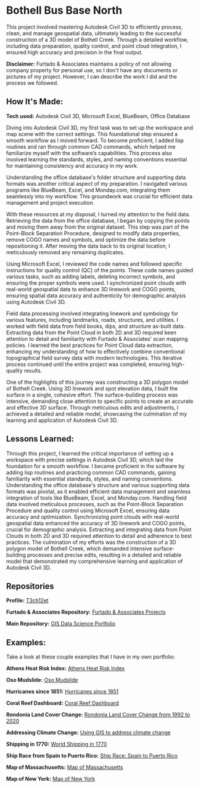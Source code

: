 # Bothell Bus Base North
This project involved mastering Autodesk Civil 3D to efficiently process, clean, and manage geospatial data, ultimately leading to the successful construction of a 3D model of Bothell Creek. Through a detailed workflow, including data preparation, quality control, and point cloud integration, I ensured high accuracy and precision in the final output.

**Disclaimer:** Furtado & Associates maintains a policy of not allowing company property for personal use, so I don't have any documents or pictures of my project. However, I can describe the work I did and the process we followed.

## How It's Made:

**Tech used:** Autodesk Civil 3D, Microsoft Excel, BlueBeam, Office Database

Diving into Autodesk Civil 3D, my first task was to set up the workspace and map scene with the correct settings. This foundational step ensured a smooth workflow as I moved forward. To become proficient, I added lisp routines and ran through common CAD commands, which helped me familiarize myself with the software’s capabilities. This process also involved learning the standards, styles, and naming conventions essential for maintaining consistency and accuracy in my work.

Understanding the office database's folder structure and supporting data formats was another critical aspect of my preparation. I navigated various programs like BlueBeam, Excel, and Monday.com, integrating them seamlessly into my workflow. This groundwork was crucial for efficient data management and project execution.

With these resources at my disposal, I turned my attention to the field data. Retrieving the data from the office database, I began by copying the points and moving them away from the original dataset. This step was part of the Point-Block Separation Procedure, designed to modify data properties, remove COGO names and symbols, and optimize the data before repositioning it. After moving the data back to its original location, I meticulously removed any remaining duplicates.

Using Microsoft Excel, I reviewed the code names and followed specific instructions for quality control (QC) of the points. These code names guided various tasks, such as adding labels, deleting incorrect symbols, and ensuring the proper symbols were used. I synchronized point clouds with real-world geospatial data to enhance 3D linework and COGO points, ensuring spatial data accuracy and authenticity for demographic analysis using Autodesk Civil 3D.

Field data processing involved integrating linework and symbology for various features, including landmarks, roads, structures, and utilities. I worked with field data from field books, dips, and structure as-built data. Extracting data from the Point Cloud in both 2D and 3D required keen attention to detail and familiarity with Furtado & Associates' scan mapping policies. I learned the best practices for Point Cloud data extraction, enhancing my understanding of how to effectively combine conventional topographical field survey data with modern technologies. This iterative process continued until the entire project was completed, ensuring high-quality results.

One of the highlights of this journey was constructing a 3D polygon model of Bothell Creek. Using 3D linework and spot elevation data, I built the surface in a single, cohesive effort. The surface-building process was intensive, demanding close attention to specific points to create an accurate and effective 3D surface. Through meticulous edits and adjustments, I achieved a detailed and reliable model, showcasing the culmination of my learning and application of Autodesk Civil 3D.

## Lessons Learned:

Through this project, I learned the critical importance of setting up a workspace with precise settings in Autodesk Civil 3D, which laid the foundation for a smooth workflow. I became proficient in the software by adding lisp routines and practicing common CAD commands, gaining familiarity with essential standards, styles, and naming conventions. Understanding the office database's structure and various supporting data formats was pivotal, as it enabled efficient data management and seamless integration of tools like BlueBeam, Excel, and Monday.com. Handling field data involved meticulous processes, such as the Point-Block Separation Procedure and quality control using Microsoft Excel, ensuring data accuracy and optimization. Synchronizing point clouds with real-world geospatial data enhanced the accuracy of 3D linework and COGO points, crucial for demographic analysis. Extracting and integrating data from Point Clouds in both 2D and 3D required attention to detail and adherence to best practices. The culmination of my efforts was the construction of a 3D polygon model of Bothell Creek, which demanded intensive surface-building processes and precise edits, resulting in a detailed and reliable model that demonstrated my comprehensive learning and application of Autodesk Civil 3D.

## Repositories
**Profile:** [T3ch12et](https://github.com/T3ch12et)

**Furtado & Associates Repository:** [Furtado & Associates Projects](https://github.com/T3ch12et/GIS-Data-Science-Portfolio/tree/main/Furtado-and-Associates-Projects)

**Main Repository:** [GIS Data Science Portfolio](https://github.com/T3ch12et/GIS-Data-Science-Portfolio)

## Examples:
Take a look at these couple examples that I have in my own portfolio:

**Athens Heat Risk Index:** [Athens Heat Risk Index](https://github.com/T3ch12et/GIS-Data-Science-Portfolio/tree/main/ESRI-MOOC-GIS-for-Climate-Action/Athens-Heat-Risk-Index)

**Oso Mudslide:** [Oso Mudslide](https://github.com/T3ch12et/GIS-Data-Science-Portfolio/tree/main/ESRI-MOOC-Cartography/Oso-Mudslide)

**Hurricanes since 1851:** [Hurricanes since 1851](https://github.com/T3ch12et/GIS-Data-Science-Portfolio/tree/main/ESRI-MOOC-Cartography/Hurricanes-since-1851) 

**Coral Reef Dashboard:** [Coral Reef Dashboard](https://github.com/T3ch12et/GIS-Data-Science-Portfolio/tree/main/ESRI-MOOC-GIS-for-Climate-Action/Coral-Reef-Dashboard)

**Rondonia Land Cover Change:** [Rondonia Land Cover Change from 1992 to 2020](https://github.com/T3ch12et/GIS-Data-Science-Portfolio/tree/main/ESRI-MOOC-GIS-for-Climate-Action/Rondonia-Land-Cover-Change)

**Addressing Climate Change:** [Using GIS to address climate change](https://github.com/T3ch12et/GIS-Data-Science-Portfolio/blob/main/ESRI-MOOC-GIS-for-Climate-Action/Addressing-Climate-Change/README.md)

**Shipping in 1770:** [World Shipping in 1770](https://github.com/T3ch12et/GIS-Data-Science-Portfolio/tree/main/ESRI-MOOC-Cartography/Shipping-in-1770)

**Ship Race from Spain to Puerto Rico:** [Ship Race: Spain to Puerto Rico](https://github.com/T3ch12et/GIS-Data-Science-Portfolio/tree/main/ESRI-MOOC-Cartography/Ship-Race-Spain-to-Puerto-Rico-1770)

**Map of Massachusetts:** [Map of Massachusetts](https://github.com/T3ch12et/GIS-Data-Science-Portfolio/tree/main/ESRI-MOOC-Cartography/Map-of-Massachusetts)

**Map of New York:** [Map of New York](https://github.com/T3ch12et/GIS-Data-Science-Portfolio/tree/main/ESRI-MOOC-Cartography/Map-of-New-York)
